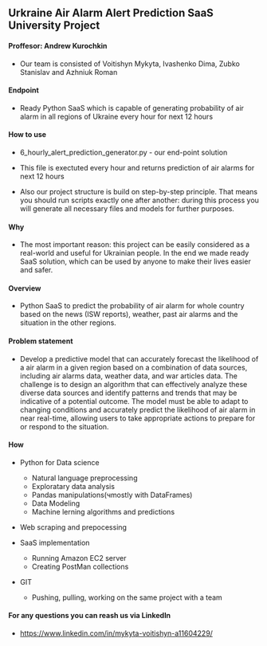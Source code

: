 ## Urkraine Air Alarm Alert Prediction SaaS University Project 

#### Proffesor: Andrew Kurochkin

* Our team is consisted of Voitishyn Mykyta, Ivashenko Dima, Zubko Stanislav and Azhniuk Roman

#### Endpoint

* Ready Python SaaS which is capable of generating probability of air alarm in all regions of Ukraine every hour for next 12 hours


#### How to use

* 6_hourly_alert_prediction_generator.py - our end-point solution

* This file is exectuted every hour and returns prediction of air alarms for next 12 hours

* Also our project structure is build on step-by-step principle.
That means you should run scripts exactly one after another: during this process you will generate all necessary files and models for further purposes.

#### Why

* The most important reason: this project can be easily considered as a real-world and useful for Ukrainian people. In the end we made ready SaaS solution, which can be used by anyone to make their lives easier and safer.

#### Overview

* Python SaaS to predict the probability of air alarm for whole country based on the news (ISW reports), weather, past air alarms and the situation in the other regions. 


#### Problem statement

* Develop a predictive model that can accurately forecast the likelihood of a air alarm in a given region based on a combination of data sources, including air alarms data, weather data, and war articles data.
The challenge is to design an algorithm that can effectively analyze these diverse data sources and identify patterns and trends that may be indicative of a potential outcome.
The model must be able to adapt to changing conditions and accurately predict the likelihood of air alarm in near real-time, allowing users to take appropriate actions to prepare for or respond to the situation.

#### How

* Python for Data science

    * Natural language preprocessing
    * Exploratary data analysis
    * Pandas manipulations(чmostly with DataFrames)
    * Data Modeling
    * Machine lerning algorithms and predictions
    
* Web scraping and prepocessing    


* SaaS implementation

    * Running Amazon EC2 server
    * Creating PostMan collections

* GIT 

    * Pushing, pulling, working on the same project with a team
    

#### For any questions you can reash us via LinkedIn

* https://www.linkedin.com/in/mykyta-voitishyn-a11604229/
